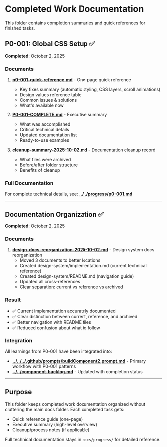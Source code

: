 # Completed Work Documentation

This folder contains completion summaries and quick references for finished tasks.

## P0-001: Global CSS Setup ✅

**Completed**: October 2, 2025

### Documents

1. **[p0-001-quick-reference.md](./p0-001-quick-reference.md)** - One-page quick reference
   - Key fixes summary (automatic styling, CSS layers, scroll animations)
   - Design values reference table
   - Common issues & solutions
   - What's available now

2. **[P0-001-COMPLETE.md](./P0-001-COMPLETE.md)** - Executive summary
   - What was accomplished
   - Critical technical details
   - Updated documentation list
   - Ready-to-use examples

3. **[cleanup-summary-2025-10-02.md](./cleanup-summary-2025-10-02.md)** - Documentation cleanup record
   - What files were archived
   - Before/after folder structure
   - Benefits of cleanup

### Full Documentation

For complete technical details, see: **[../../progress/p0-001.md](../../progress/p0-001.md)**

---

## Documentation Organization ✅

**Completed**: October 2, 2025

### Documents

1. **[design-docs-reorganization-2025-10-02.md](./design-docs-reorganization-2025-10-02.md)** - Design system docs reorganization
   - Moved 3 documents to better locations
   - Created design-system/implementation.md (current technical reference)
   - Created design-system/README.md (navigation guide)
   - Updated all cross-references
   - Clear separation: current vs reference vs archived

### Result

- ✅ Current implementation accurately documented
- ✅ Clear distinction between current, reference, and archived
- ✅ Better navigation with README files
- ✅ Reduced confusion about what to follow

### Integration

All learnings from P0-001 have been integrated into:
- **[../../../.github/prompts/buildComponent2.prompt.md](../../../.github/prompts/buildComponent2.prompt.md)** - Primary workflow with P0-001 patterns
- **[../../component-backlog.md](../../component-backlog.md)** - Updated with completion status

---

## Purpose

This folder keeps completed work documentation organized without cluttering the main docs folder. Each completed task gets:
- Quick reference guide (one-page)
- Executive summary (high-level overview)
- Cleanup/process notes (if applicable)

Full technical documentation stays in `docs/progress/` for detailed reference.
